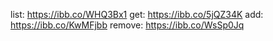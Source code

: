 list: https://ibb.co/WHQ3Bx1
get: https://ibb.co/5jQZ34K
add: https://ibb.co/KwMFjbb
remove: https://ibb.co/WsSp0Jq
